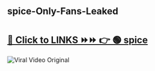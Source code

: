 
 ## spice-Only-Fans-Leaked

# <h2><a href="https://clipsfans.com/spice&ref=git">🔗 Click to LINKS ⏩⏩ 👉 🟢 spice </a></h2>

<a href="https://clipsfans.com/spice&ref=git" rel="nofollow" data-target="animated-image.originalLink"><img src="https://i.ibb.co.com/xMMVF88/686577567.gif" alt="Viral Video Original" style="max-width: 100%; display: inline-block;" data-target="animated-image.originalImage"></a>
